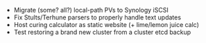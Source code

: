 * Migrate (some? all?) local-path PVs to Synology iSCSI
* Fix Stults/Terhune parsers to properly handle text updates
* Host curing calculator as static website (+ lime/lemon juice calc)
* Test restoring a brand new cluster from a cluster etcd backup
